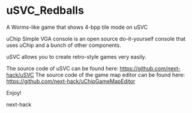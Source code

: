 # uSVC_Redballs
 A Worms-like game that shows 4-bpp tile mode on uSVC

  uChip Simple VGA console is an open source do-it-yourself console that uses uChip and a bunch of other components.

 uSVC allows you to create retro-style games very easily.

 The source code of uSVC can be found here: https://github.com/next-hack/uSVC
 The source code of the game map editor can be found here: https://github.com/next-hack/uChipGameMapEditor

 Enjoy!

 next-hack
